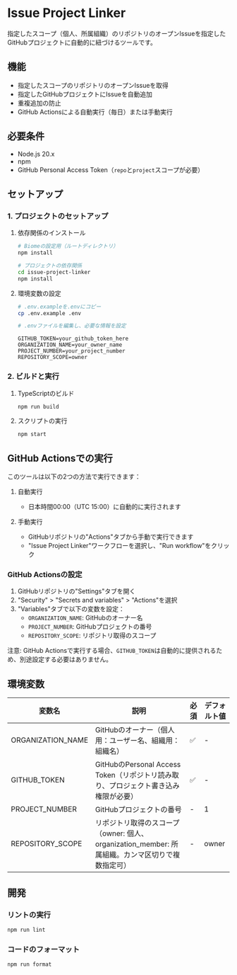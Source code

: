 # Issue Project Linker

指定したスコープ（個人、所属組織）のリポジトリのオープンIssueを指定したGitHubプロジェクトに自動的に紐づけるツールです。

## 機能

- 指定したスコープのリポジトリのオープンIssueを取得
- 指定したGitHubプロジェクトにIssueを自動追加
- 重複追加の防止
- GitHub Actionsによる自動実行（毎日）または手動実行

## 必要条件

- Node.js 20.x
- npm
- GitHub Personal Access Token（`repo`と`project`スコープが必要）

## セットアップ

### 1. プロジェクトのセットアップ

1. 依存関係のインストール
   ```bash
   # Biomeの設定用（ルートディレクトリ）
   npm install

   # プロジェクトの依存関係
   cd issue-project-linker
   npm install
   ```

2. 環境変数の設定
   ```bash
   # .env.exampleを.envにコピー
   cp .env.example .env

   # .envファイルを編集し、必要な情報を設定
   ```
   ```env
   GITHUB_TOKEN=your_github_token_here
   ORGANIZATION_NAME=your_owner_name
   PROJECT_NUMBER=your_project_number
   REPOSITORY_SCOPE=owner
   ```

### 2. ビルドと実行

1. TypeScriptのビルド
   ```bash
   npm run build
   ```

2. スクリプトの実行
   ```bash
   npm start
   ```

## GitHub Actionsでの実行

このツールは以下の2つの方法で実行できます：

1. 自動実行
   - 日本時間00:00（UTC 15:00）に自動的に実行されます

2. 手動実行
   - GitHubリポジトリの"Actions"タブから手動で実行できます
   - "Issue Project Linker"ワークフローを選択し、"Run workflow"をクリック

### GitHub Actionsの設定

1. GitHubリポジトリの"Settings"タブを開く
2. "Security" > "Secrets and variables" > "Actions"を選択
3. "Variables"タブで以下の変数を設定：
   - `ORGANIZATION_NAME`: GitHubのオーナー名
   - `PROJECT_NUMBER`: GitHubプロジェクトの番号
   - `REPOSITORY_SCOPE`: リポジトリ取得のスコープ

注意: GitHub Actionsで実行する場合、`GITHUB_TOKEN`は自動的に提供されるため、別途設定する必要はありません。

## 環境変数

| 変数名            | 説明                                                                                             | 必須 | デフォルト値 |
| ----------------- | ------------------------------------------------------------------------------------------------ | ---- | ------------ |
| ORGANIZATION_NAME | GitHubのオーナー（個人用：ユーザー名、組織用：組織名）                                           | ✅    | -            |
| GITHUB_TOKEN      | GitHubのPersonal Access Token（リポジトリ読み取り、プロジェクト書き込み権限が必要）              | ✅    | -            |
| PROJECT_NUMBER    | GitHubプロジェクトの番号                                                                         | -    | 1            |
| REPOSITORY_SCOPE  | リポジトリ取得のスコープ（owner: 個人、organization_member: 所属組織。カンマ区切りで複数指定可） | -    | owner        |

## 開発

### リントの実行

```bash
npm run lint
```

### コードのフォーマット

```bash
npm run format
